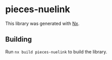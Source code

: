 # pieces-nuelink

This library was generated with [Nx](https://nx.dev).

## Building

Run `nx build pieces-nuelink` to build the library.
